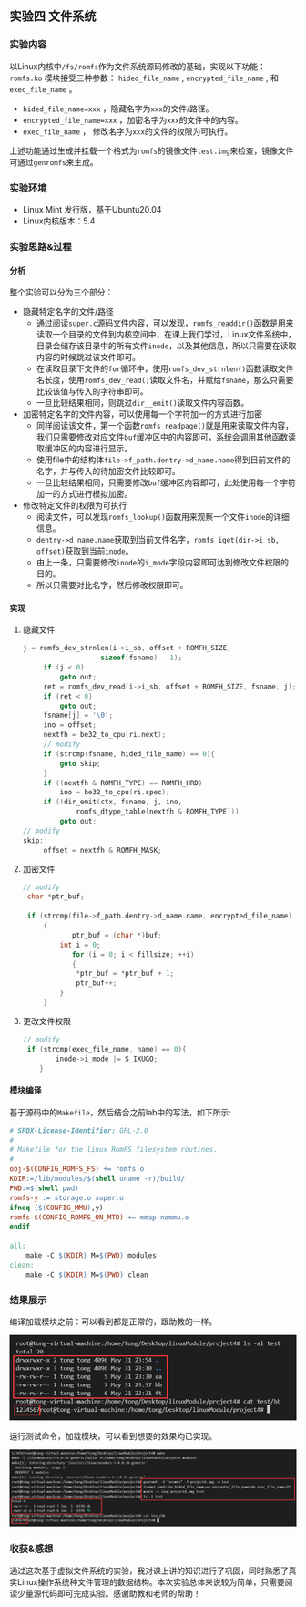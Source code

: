 ## 实验四 文件系统

### 实验内容

以Linux内核中`/fs/romfs`作为文件系统源码修改的基础，实现以下功能：`romfs.ko` 模块接受三种参数： `hided_file_name` , `encrypted_file_name` , 和 `exec_file_name` 。

- `hided_file_name=xxx` ，隐藏名字为`xxx`的文件/路径。
- `encrypted_file_name=xxx` ，加密名字为`xxx`的文件中的内容。
- `exec_file_name` ， 修改名字为`xxx`的文件的权限为可执行。

上述功能通过生成并挂载一个格式为`romfs`的镜像文件`test.img`来检查，镜像文件可通过`genromfs`来生成。  

### 实验环境

- Linux Mint 发行版，基于Ubuntu20.04
- Linux内核版本：5.4

### 实验思路&过程

#### 分析

整个实验可以分为三个部分：

- 隐藏特定名字的文件/路径
  - 通过阅读`super.c`源码文件内容，可以发现，`romfs_readdir()`函数是用来读取一个目录的文件到内核空间中，在课上我们学过，Linux文件系统中，目录会储存该目录中的所有文件`inode`，以及其他信息，所以只需要在读取内容的时候跳过该文件即可。
  - 在读取目录下文件的`for`循环中，使用`romfs_dev_strnlen()`函数读取文件名长度，使用`romfs_dev_read()`读取文件名，并赋给`fsname`，那么只需要比较该值与传入的字符串即可。
  - 一旦比较结果相同，则跳过`dir__emit()`读取文件内容函数。
- 加密特定名字的文件内容，可以使用每一个字符加一的方式进行加密
  - 同样阅读该文件，第一个函数`romfs_readpage()`就是用来读取文件内容，我们只需要修改对应文件`buf`缓冲区中的内容即可，系统会调用其他函数读取缓冲区的内容进行显示。
  - 使用file中的结构体`file->f_path.dentry->d_name.name`得到目前文件的名字，并与传入的待加密文件比较即可。
  - 一旦比较结果相同，只需要修改`buf`缓冲区内容即可，此处使用每一个字符加一的方式进行模拟加密。
- 修改特定文件的权限为可执行
  - 阅读文件，可以发现`romfs_lookup()`函数用来观察一个文件`inode`的详细信息。
  - `dentry->d_name.name`获取到当前文件名字，`romfs_iget(dir->i_sb, offset)`获取到当前`inode`。
  - 由上一条，只需要修改`inode`的`i_mode`字段内容即可达到修改文件权限的目的。
  - 所以只需要对比名字，然后修改权限即可。

#### 实现

1. 隐藏文件

   ```c
   j = romfs_dev_strnlen(i->i_sb, offset + ROMFH_SIZE,
   				      sizeof(fsname) - 1);
   		if (j < 0)
   			goto out;
   		ret = romfs_dev_read(i->i_sb, offset + ROMFH_SIZE, fsname, j);
   		if (ret < 0)
   			goto out;
   		fsname[j] = '\0';
   		ino = offset;
   		nextfh = be32_to_cpu(ri.next);
   		// modify
   		if (strcmp(fsname, hided_file_name) == 0){
   			goto skip;
   		}
   		if ((nextfh & ROMFH_TYPE) == ROMFH_HRD)
   			ino = be32_to_cpu(ri.spec);
   		if (!dir_emit(ctx, fsname, j, ino,
   			    romfs_dtype_table[nextfh & ROMFH_TYPE]))
   			goto out;
   // modify
   skip:
   		offset = nextfh & ROMFH_MASK;
   ```

2. 加密文件

   ```c
   // modify
   	char *ptr_buf;
   
   	if (strcmp(file->f_path.dentry->d_name.name, encrypted_file_name) == 0)
   		{
               ptr_buf = (char *)buf;
   			int i = 0;
               for (i = 0; i < fillsize; ++i)
               {
   				*ptr_buf = *ptr_buf + 1;
   				ptr_buf++;
   			}
   		}
   ```

3. 更改文件权限

   ```c
   // modify
   	if (strcmp(exec_file_name, name) == 0){
           inode->i_mode |= S_IXUGO;
       }
   ```

#### 模块编译

基于源码中的`Makefile`，然后结合之前lab中的写法，如下所示:

```makefile
# SPDX-License-Identifier: GPL-2.0
#
# Makefile for the linux RomFS filesystem routines.
#
obj-$(CONFIG_ROMFS_FS) += romfs.o
KDIR:=/lib/modules/$(shell uname -r)/build/
PWD:=$(shell pwd)
romfs-y := storage.o super.o
ifneq ($(CONFIG_MMU),y)
romfs-$(CONFIG_ROMFS_ON_MTD) += mmap-nommu.o
endif

all:
	make -C $(KDIR) M=$(PWD) modules
clean:
	make -C $(KDIR) M=$(PWD) clean
```

### 结果展示

编译加载模块之前：可以看到都是正常的，跟助教的一样。

![QQ截图20210531235656](assets/QQ%E6%88%AA%E5%9B%BE20210531235656.png)

运行测试命令，加载模块，可以看到想要的效果均已实现。

![result](assets/result.png)

### 收获&感想

通过这次基于虚拟文件系统的实验，我对课上讲的知识进行了巩固，同时熟悉了真实Linux操作系统种文件管理的数据结构。本次实验总体来说较为简单，只需要阅读少量源代码即可完成实验。感谢助教和老师的帮助！